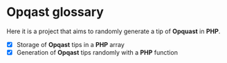 # Opqast glossary

Here it is a project that aims to randomly generate a tip of **Opquast** in **PHP**.

- [x] Storage of **Opqast** tips in a **PHP** array
- [x] Generation of **Opqast** tips randomly with a **PHP** function

